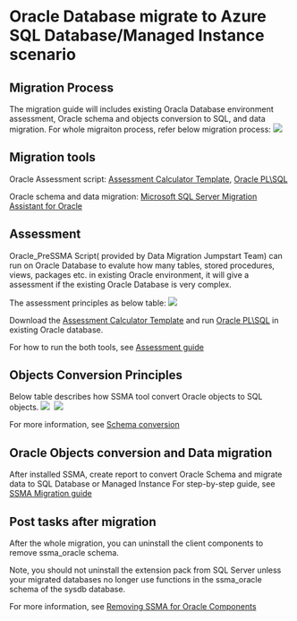 # Oracle Database migrate to Azure SQL Database/Managed Instance scenario

## Migration Process

The migration guide will includes existing Oracla Database environment assessment, Oracle schema and objects conversion to SQL, and data migration. For whole migraiton process, refer below migration process:
<IMG SRC="https://github.com/amberz/Azure-Data-Services-Practices/blob/master/Migrate%20Oracle%20Database%20to%20Azure/Images/OratoSQLMigrationProcess.png" />&nbsp;


## Migration tools

Oracle Assessment script:
[Assessment Calculator Template](https://github.com/microsoft/DataMigrationTeam/blob/master/Oracle%20Inventory%20Script%20Artifacts/Oracle%20Inventory%20Script%20Artifacts/Customer%20Assessment%20CalculatorTemplate2.xlsx), 
[Oracle PL\SQL](https://github.com/microsoft/DataMigrationTeam/blob/master/Oracle%20Inventory%20Script%20Artifacts/Oracle%20Inventory%20Script%20Artifacts/Oracle_PreSSMA_Pre_v12.sql) 

Oracle schema and data migration:
[Microsoft SQL Server Migration Assistant for Oracle](https://aka.ms/ssmafororacle)

## Assessment

Oracle_PreSSMA Script( provided by Data Migration Jumpstart Team) can run on Oracle Database to evalute how many tables, stored procedures, views, packages etc. in existing Oracle environment, it will give a assessment if the existing Oracle Database is very complex. 

The assessment principles as below table:
<IMG SRC="https://github.com/amberz/Azure-Data-Services-Practices/blob/master/Migrate%20Oracle%20Database%20to%20Azure/Images/AssessmentTable.png" />&nbsp;

Download the [Assessment Calculator Template](https://github.com/microsoft/DataMigrationTeam/blob/master/Oracle%20Inventory%20Script%20Artifacts/Oracle%20Inventory%20Script%20Artifacts/Customer%20Assessment%20CalculatorTemplate2.xlsx) and run [Oracle PL\SQL](https://github.com/microsoft/DataMigrationTeam/blob/master/Oracle%20Inventory%20Script%20Artifacts/Oracle%20Inventory%20Script%20Artifacts/Oracle_PreSSMA_Pre_v12.sql) in existing Oracle database. 

For how to run the both tools, see [Assessment guide](https://github.com/microsoft/DataMigrationTeam/blob/master/Oracle%20Inventory%20Script%20Artifacts/Oracle%20Inventory%20Script%20Artifacts/OraclePre-SSMA%20Query%20Guidance.pptx)


## Objects Conversion Principles
Below table describes how SSMA tool convert Oracle objects to SQL objects. 
<IMG SRC="https://github.com/amberz/Azure-Data-Services-Practices/blob/master/Migrate%20Oracle%20Database%20to%20Azure/Images/SchemaConversionPrinciples1.png" />&nbsp;
<IMG SRC="https://github.com/amberz/Azure-Data-Services-Practices/blob/master/Migrate%20Oracle%20Database%20to%20Azure/Images/SchemaConversionPrinciples2.png" />&nbsp;

For more information, see [Schema conversion](https://docs.microsoft.com/en-us/sql/ssma/mysql/converting-mysql-databases-mysqltosql?view=sql-server-ver15)


## Oracle Objects conversion and Data migration
After installed SSMA, create report to convert Oracle Schema and migrate data to SQL Database or Managed Instance
For step-by-step guide, see [SSMA Migration guide](https://docs.microsoft.com/en-us/sql/ssma/oracle/sql-server-linux-convert-from-oracle?view=sql-server-ver15)



## Post tasks after migration

After the whole migration, you can uninstall the client components to remove ssma_oracle schema. 

Note, you should not uninstall the extension pack from SQL Server unless your migrated databases no longer use functions in the ssma_oracle schema of the sysdb database.

For more information, see [Removing SSMA for Oracle Components](https://docs.microsoft.com/en-us/sql/ssma/oracle/removing-ssma-for-oracle-components-oracletosql?view=sql-server-ver15)
